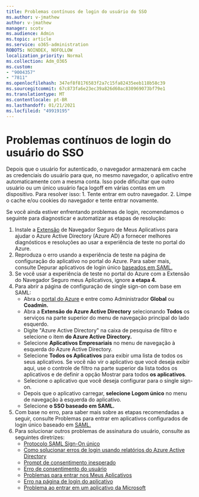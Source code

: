 ```yaml
---
title: Problemas contínuos de login do usuário do SSO
ms.author: v-jmathew
author: v-jmathew
manager: scotv
ms.audience: Admin
ms.topic: article
ms.service: o365-administration
ROBOTS: NOINDEX, NOFOLLOW
localization_priority: Normal
ms.collection: Adm_O365
ms.custom:
- "9004357"
- "7811"
ms.openlocfilehash: 347ef8f8176583f2a7c15fa82435eeb118b58c39
ms.sourcegitcommit: 67c873fa6e23ec39a826d60ac830969073bf79e1
ms.translationtype: MT
ms.contentlocale: pt-BR
ms.lasthandoff: 01/21/2021
ms.locfileid: "49919195"
---
```

# <a name="seamless-sso-user-sign-in-issues"></a>Problemas contínuos de login do usuário do SSO

Depois que o usuário for autenticado, o navegador armazenará em cache as credenciais do usuário para que, no mesmo navegador, o aplicativo entre automaticamente com a mesma conta. Isso pode dificultar que outro usuário ou um único usuário faça logoff em várias contas em um dispositivo. Para resolver isso: 1. Tente entrar em outro navegador. 2. Limpe o cache e/ou cookies do navegador e tente entrar novamente.

Se você ainda estiver enfrentando problemas de login, recomendamos o seguinte para diagnosticar e automatizar as etapas de resolução:

1. Instale a [Extensão](https://docs.microsoft.com/azure/active-directory/manage-apps/access-panel-extension-problem-installing) de Navegador Seguro de Meus Aplicativos para ajudar o Azure Active Directory (Azure AD) a fornecer melhores diagnósticos e resoluções ao usar a experiência de teste no portal do Azure.
2. Reproduza o erro usando a experiência de teste na página de configuração do aplicativo no portal do Azure. Para saber mais, consulte Depurar aplicativos de login único [baseados em SAML.](https://docs.microsoft.com/azure/active-directory/azuread-dev/howto-v1-debug-saml-sso-issues)
3. Se você usar a experiência de teste no portal do Azure com a Extensão do Navegador Seguro meus Aplicativos, ignore **a etapa 4.**
4. Para abrir a página de configuração de single sign-on com base em SAML:
    - Abra o [portal do Azure](https://portal.azure.com/) e entre como Administrador **Global** ou **Coadmin.**
    - Abra a **Extensão do Azure Active Directory** selecionando **Todos** os serviços na parte superior do menu de navegação principal do lado esquerdo.
    - Digite "Azure Active Directory" na caixa de pesquisa de filtro e selecione o item **do Azure Active Directory.**
    - Selecione **Aplicativos Empresariais** no menu de navegação à esquerda do Azure Active Directory.
    - Selecione **Todos os Aplicativos** para exibir uma lista de todos os seus aplicativos. Se você não vir o aplicativo que você deseja exibir aqui,  use o controle  de filtro na parte superior da lista todos os aplicativos e de definir a opção Mostrar para todos **os aplicativos**. 
    - Selecione o aplicativo que você deseja configurar para o single sign-on.
    - Depois que o aplicativo carregar, **selecione Logom único** no menu de navegação à esquerda do aplicativo.
    - Selecione **o SSO baseado em SAML.**
5. Com base no erro, para saber mais sobre as etapas recomendadas a seguir, consulte Problemas para entrar em aplicativos configurados de login único baseado em [SAML.](https://docs.microsoft.com/azure/active-directory/manage-apps/application-sign-in-problem-federated-sso-gallery#application-not-found-in-directory)
6. Para solucionar outros problemas de assinatura do usuário, consulte as seguintes diretrizes:
    - [Protocolo SAML Sign-On único](https://docs.microsoft.com/azure/active-directory/develop/single-sign-on-saml-protocol)
    - [Como solucionar erros de login usando relatórios do Azure Active Directory](https://docs.microsoft.com/azure/active-directory/reports-monitoring/howto-troubleshoot-sign-in-errors)
    - [Prompt de consentimento inesperado](https://docs.microsoft.com/azure/active-directory/manage-apps/application-sign-in-unexpected-user-consent-prompt)
    - [Erro de consentimento do usuário](https://docs.microsoft.com/azure/active-directory/manage-apps/application-sign-in-unexpected-user-consent-error)
    - [Problemas para entrar nos Meus Aplicativos](https://docs.microsoft.com/azure/active-directory/manage-apps/application-sign-in-other-problem-access-panel)
    - [Erro na página de login do aplicativo](https://docs.microsoft.com/azure/active-directory/manage-apps/application-sign-in-problem-application-error)
    - [Problema ao entrar em um aplicativo da Microsoft](https://docs.microsoft.com/azure/active-directory/manage-apps/application-sign-in-problem-first-party-microsoft)
